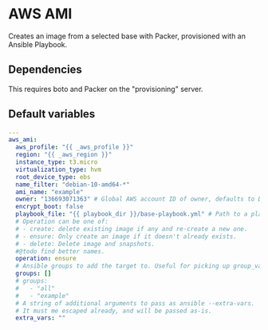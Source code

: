 # AWS AMI
Creates an image from a selected base with Packer, provisioned with an Ansible Playbook.

## Dependencies
This requires boto and Packer on the "provisioning" server.

<!--TOC-->
<!--ENDTOC-->
<!--ROLEVARS-->
## Default variables
```yaml
---
aws_ami:
  aws_profile: "{{ _aws_profile }}"
  region: "{{ _aws_region }}"
  instance_type: t3.micro
  virtualization_type: hvm
  root_device_type: ebs
  name_filter: "debian-10-amd64-*"
  ami_name: "example"
  owner: "136693071363" # Global AWS account ID of owner, defaults to Debian official
  encrypt_boot: false
  playbook_file: "{{ playbook_dir }}/base-playbook.yml" # Path to a playbook used to provision the image.
  # Operation can be one of:
  # - create: delete existing image if any and re-create a new one.
  # - ensure: Only create an image if it doesn't already exists.
  # - delete: Delete image and snapshots.
  #@todo find better names.
  operation: ensure
  # Ansible groups to add the target to. Useful for picking up group_vars.
  groups: []
  # groups:
  #   - "all"
  #   - "example"
  # A string of additional arguments to pass as ansible --extra-vars.
  # It must me escaped already, and will be passed as-is.
  extra_vars: ""

```

<!--ENDROLEVARS-->
